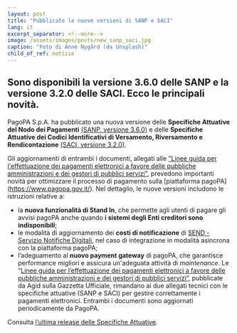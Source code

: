 ```yaml
---
layout: post
title: "Pubblicate le nuove versioni di SANP e SACI"
lang: it
excerpt_separator: <!--more-->
image: /assets/images/posts/new_sanp_saci.jpg
caption: "Foto di Anne Nygård (da Unsplash)"
child_of_ref: notizie
---
```


## Sono disponibili la versione 3.6.0 delle SANP e la versione 3.2.0 delle SACI. Ecco le principali novità.

PagoPA S.p.A. ha pubblicato una nuova versione delle **Specifiche Attuative del Nodo dei Pagamenti** [(SANP, versione 3.6.0)](https://docs.pagopa.it/sanp/specifiche-attuative-del-nodo-dei-pagamenti-spc/premessa) e delle **Specifiche Attuative dei Codici Identificativi di Versamento, Riversamento e Rendicontazione** [(SACI, versione 3.2.0)](https://docs.pagopa.it/saci/specifiche-attuative-dei-codici-identificativi-di-versamento-riversamento-e-rendicontazione/premessa). 

<!--more-->

Gli aggiornamenti di entrambi i documenti, allegati alle ["Linee guida per l'effettuazione dei pagamenti elettronici a favore delle pubbliche amministrazioni e dei gestori di pubblici servizi"](https://www.gazzettaufficiale.it/eli/id/2018/07/03/18A04494/sg), prevedono importanti novità per ottimizzare il processo di pagamento sulla [piattaforma pagoPA] (https://www.pagopa.gov.it/).
Nel dettaglio, le nuove versioni includono le istruzioni relative a:
- la **nuova funzionalità di Stand In**, che permette agli utenti di pagare gli avvisi pagoPA anche quando **i sistemi degli Enti creditori sono indisponibili**;
- le modalità di aggiornamento dei **costi di notificazione** di [SEND - Servizio Notifiche Digitali](https://notifichedigitali.pagopa.it/), nel caso di integrazione in modalità asincrona con la piattaforma pagoPA; 
- l’adeguamento al **nuovo payment gateway** di pagoPA, che garantisce performance migliori e assicura un'adeguata attività di _maintenance_.
Le “[Linee guida per l’effettuazione dei pagamenti elettronici a favore delle pubbliche amministrazioni e dei gestori di pubblici servizi”](https://www.gazzettaufficiale.it/eli/id/2018/07/03/18A04494/sg), pubblicate da Agid sulla Gazzetta Ufficiale, rimandano ai due allegati tecnici con le specifiche attuative (SANP e SACI) per gestire correttamente i pagamenti elettronici. Entrambi i documenti sono aggiornati periodicamente da PagoPA.

Consulta [l’ultima release delle Specifiche Attuative](https://docs.pagopa.it/home/tutti-i-prodotti/pagopa).